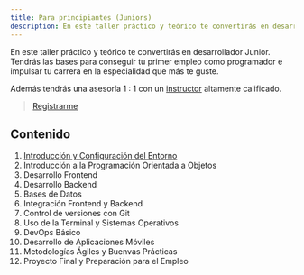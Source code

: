 ```yaml
---
title: Para principiantes (Juniors)
description: En este taller práctico y teórico te convertirás en desarrollador Junior. Tendrás las bases para conseguir tu primer empleo como programador e impulsar tu carrera en la especialidad que más te guste.
---
```


En este taller práctico y teórico te convertirás en desarrollador Junior. Tendrás las bases para conseguir tu primer empleo como programador e impulsar tu carrera en la especialidad que más te guste.

Además tendrás una asesoría 1 : 1 con un [instructor](https://jesusdmedinac.com/about/) altamente calificado.

> [Registrarme](https://tally.so/r/3lA8G5)

## Contenido

1. [Introducción y Configuración del Entorno](/roadmap/para-principiantes/1)
2. Introducción a la Programación Orientada a Objetos
3. Desarrollo Frontend
4. Desarrollo Backend
5. Bases de Datos
6. Integración Frontend y Backend
7. Control de versiones con Git
8. Uso de la Terminal y Sistemas Operativos
9. DevOps Básico
10. Desarrollo de Aplicaciones Móviles
11. Metodologías Ágiles y Buenvas Prácticas
12. Proyecto Final y Preparación para el Empleo